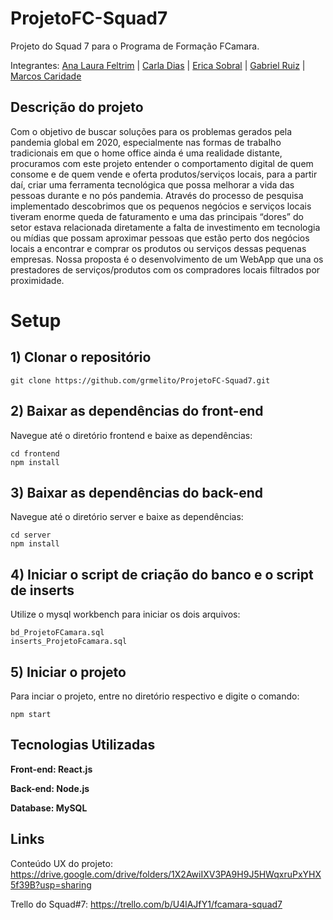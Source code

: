 # ProjetoFC-Squad7
Projeto do Squad 7 para o Programa de Formação FCamara.

Integrantes: [Ana Laura Feltrim](https://github.com/AnaLauraFeltrim) |
[Carla Dias](https://github.com/Carllotta) |
[Erica Sobral](https://github.com/EricaSobral) |
[Gabriel Ruiz](https://github.com/grmelito) |
[Marcos Caridade](https://github.com/marcoskgithub) 


## Descrição do projeto
Com o objetivo de buscar soluções para os problemas gerados pela pandemia global em 2020, especialmente nas formas de trabalho tradicionais em que o home office ainda é uma realidade distante, procuramos com este projeto entender o comportamento digital de quem consome e de quem vende e oferta produtos/serviços locais, para a partir daí, criar uma ferramenta tecnológica que possa melhorar a vida das pessoas durante e no pós pandemia. Através do processo de pesquisa implementado descobrimos que os pequenos negócios e serviços locais tiveram enorme queda de faturamento e uma das principais “dores” do setor estava relacionada diretamente a falta de investimento em tecnologia ou mídias que possam aproximar pessoas que estão perto dos negócios locais a encontrar e comprar os produtos ou serviços dessas pequenas empresas. 
Nossa proposta é o desenvolvimento de um WebApp que una os prestadores de serviços/produtos com os compradores locais filtrados por proximidade.

# Setup

## 1) Clonar o repositório
```
git clone https://github.com/grmelito/ProjetoFC-Squad7.git
```
## 2) Baixar as dependências do front-end
Navegue até o diretório frontend e baixe as dependências:
```
cd frontend
npm install
```
## 3) Baixar as dependências do back-end
Navegue até o diretório server e baixe as dependências:
```
cd server
npm install
```
## 4) Iniciar o script de criação do banco e o script de inserts
Utilize o mysql workbench para iniciar os dois arquivos:
```
bd_ProjetoFCamara.sql
inserts_ProjetoFcamara.sql
```
## 5) Iniciar o projeto
Para inciar o projeto, entre no diretório respectivo e digite o comando:
```
npm start
```
## Tecnologias Utilizadas

**Front-end: React.js**

**Back-end: Node.js**

**Database: MySQL**

## Links

Conteúdo UX do projeto: https://drive.google.com/drive/folders/1X2AwiIXV3PA9H9J5HWqxruPxYHX5f39B?usp=sharing

Trello do Squad#7: https://trello.com/b/U4lAJfY1/fcamara-squad7
